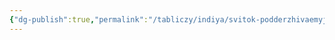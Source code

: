 ```yaml
---
{"dg-publish":true,"permalink":"/tabliczy/indiya/svitok-podderzhivaemyj-indijskim-yakshej/","dgPassFrontmatter":true}
---
```



